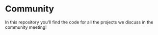 # Community
In this repository you'll find the code for all the projects we discuss in the community meeting!
